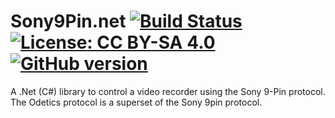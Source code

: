 # Sony9Pin.net [![Build Status](https://travis-ci.org/lathoub/Sony9Pin.net.svg?branch=master)](https://travis-ci.org/lathoub/Sony9Pin.net) [![License: CC BY-SA 4.0](https://img.shields.io/badge/License-CC%20BY--SA%204.0-lightgrey.svg)](http://creativecommons.org/licenses/by-sa/4.0/) [![GitHub version](https://badge.fury.io/gh/lathoub%2FSony9Pin.svg)](https://badge.fury.io/gh/lathoub%2FSony9Pin)
A .Net (C#) library to control a video recorder using the Sony 9-Pin protocol. The Odetics protocol is a superset of the Sony 9pin protocol.
